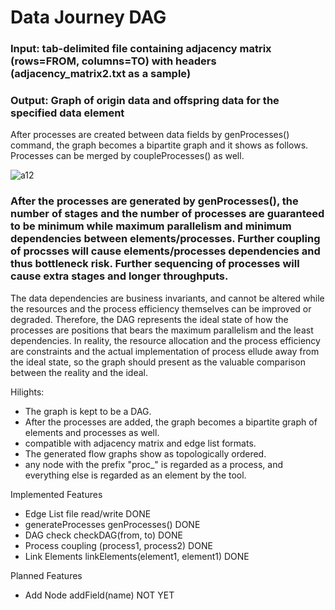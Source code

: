 # Data Journey DAG

### Input: tab-delimited file containing adjacency matrix (rows=FROM, columns=TO) with headers (adjacency_matrix2.txt as a sample)
### Output: Graph of origin data and offspring data for the specified data element

After processes are created between data fields by genProcesses() command, the graph becomes a bipartite graph and it shows as follows.  Processes can be merged by coupleProcesses() as well.

![a12](https://github.com/tomkob9999/data_journey_dag/assets/96751911/589fe347-05d5-4db6-99c0-3dd70cff0145)

### After the processes are generated by genProcesses(), the number of stages and the number of processes are guaranteed to be minimum while maximum parallelism and minimum dependencies between elements/processes.  Further coupling of procsses will cause elements/processes dependencies and thus bottleneck risk.  Further sequencing of processes will cause extra stages and longer throughputs.
  The data dependencies are business invariants, and cannot be altered while the resources and the process efficiency themselves can be improved or degraded.  Therefore, the DAG represents the ideal state of how the processes are positions that bears the maximum parallelism and the least dependencies.  In reality, the resource allocation and the process efficiency are constraints and the actual implementation of process ellude away from the ideal state, so the graph should present as the valuable comparison between the reality and the ideal. 
  
Hilights:

- The graph is kept to be a DAG.
- After the processes are added, the graph becomes a bipartite graph of elements and processes as well.
- compatible with adjacency matrix and edge list formats.
- The generated flow graphs show as topologically ordered.
- any node with the prefix "proc_" is regarded as a process, and everything else is regarded as an element by the tool.

Implemented Features
- Edge List file read/write DONE
- generateProcesses  genProcesses() DONE
- DAG check  checkDAG(from, to) DONE
- Process coupling  (process1, process2) DONE
- Link Elements  linkElements(element1, element1) DONE

Planned Features
- Add Node  addField(name) NOT YET
  
